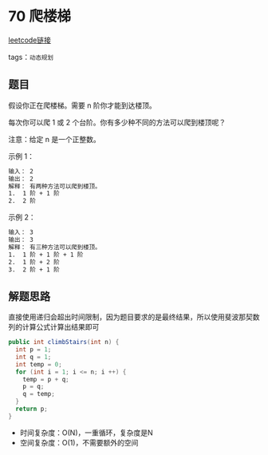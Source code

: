 # 70 爬楼梯

[leetcode链接](https://leetcode-cn.com/problems/climbing-stairs/)

tags：`动态规划`

## 题目

假设你正在爬楼梯。需要 n 阶你才能到达楼顶。

每次你可以爬 1 或 2 个台阶。你有多少种不同的方法可以爬到楼顶呢？

注意：给定 n 是一个正整数。

示例 1：

```txt
输入： 2
输出： 2
解释： 有两种方法可以爬到楼顶。
1.  1 阶 + 1 阶
2.  2 阶
```

示例 2：

```txt
输入： 3
输出： 3
解释： 有三种方法可以爬到楼顶。
1.  1 阶 + 1 阶 + 1 阶
2.  1 阶 + 2 阶
3.  2 阶 + 1 阶
```

## 解题思路

直接使用递归会超出时间限制，因为题目要求的是最终结果，所以使用斐波那契数列的计算公式计算出结果即可

```java
public int climbStairs(int n) {
  int p = 1;
  int q = 1;
  int temp = 0;
  for (int i = 1; i <= n; i ++) {
    temp = p + q;
    p = q;
    q = temp;
  }
  return p;
}
```

- 时间复杂度：O(N)，一重循环，复杂度是N
- 空间复杂度：O(1)，不需要额外的空间
